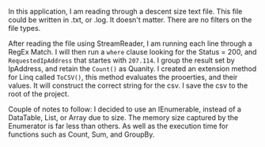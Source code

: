 In this application, I am reading through a descent size text file. This file could be written in .txt, or .log. It doesn't matter. There are no filters on the file types.

After reading the file using StreamReader, I am running each line through a RegEx Match.
I will then run a `where` clause looking for the Status = 200, and `RequestedIpAddress` that startes with `207.114`.
I group the result set by IpAddress, and retain the `Count()` as Quanity.
I created an extension method for Linq called `ToCSV()`, this method evaluates the prooerties, and their values. It will construct the correct string for the csv.
I save the csv to the root of the project.

Couple of notes to follow:
I decided to use an IEnumerable, instead of a DataTable, List, or Array due to size. The memory size captured by the Enumerator is far less than others. As well as the execution time for functions such as Count, Sum, and GroupBy.